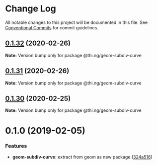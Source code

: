 # Change Log

All notable changes to this project will be documented in this file.
See [Conventional Commits](https://conventionalcommits.org) for commit guidelines.

## [0.1.32](https://github.com/thi-ng/umbrella/compare/@thi.ng/geom-subdiv-curve@0.1.31...@thi.ng/geom-subdiv-curve@0.1.32) (2020-02-26)

**Note:** Version bump only for package @thi.ng/geom-subdiv-curve





## [0.1.31](https://github.com/thi-ng/umbrella/compare/@thi.ng/geom-subdiv-curve@0.1.30...@thi.ng/geom-subdiv-curve@0.1.31) (2020-02-26)

**Note:** Version bump only for package @thi.ng/geom-subdiv-curve





## [0.1.30](https://github.com/thi-ng/umbrella/compare/@thi.ng/geom-subdiv-curve@0.1.29...@thi.ng/geom-subdiv-curve@0.1.30) (2020-02-25)

**Note:** Version bump only for package @thi.ng/geom-subdiv-curve





# 0.1.0 (2019-02-05)

### Features

* **geom-subdiv-curve:** extract from geom as new package ([324a516](https://github.com/thi-ng/umbrella/commit/324a516))

